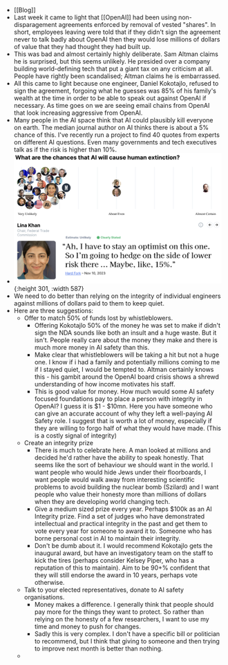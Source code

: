 - [[Blog]]
- Last week it came to light that [[OpenAI]] had been using non-disparagement agreements enforced by removal of vested "shares". In short, employees leaving were told that if they didn't sign the agreement never to talk badly about OpenAI then they would lose millions of dollars of value that they had thought they had built up.
- This was bad and almost certainly highly deliberate. Sam Altman claims he is surprised, but this seems unlikely. He presided over a company building world-defining tech that put a giant tax on any criticism at all. People have rightly been scandalised; Altman claims he is embarrassed.
- All this came to light because one engineer, Daniel Kokotajlo, refused to sign the agreement, forgoing what he guesses was 85% of his family's wealth at the time in order to be able to speak out against OpenAI if necessary. As time goes on we are seeing email chains from OpenAI that look increasing aggressive from OpenAI.
- Many people in the AI space think that AI could plausibly kill everyone on earth. The median journal author on AI thinks there is about a 5% chance of this. I've recently run a project to find 40 quotes from experts on different AI questions. Even many governments and tech executives talk as if the risk is higher than 10%.
- ![image.png](../assets/image_1716485809650_0.png){:height 301, :width 587}
- We need to do better than relying on the integrity of individual engineers against millions of dollars paid to them to keep quiet.
- Here are three suggestions:
	- Offer to match 50% of funds lost by whistleblowers.
		- Offering Kokotajlo 50% of the money he was set to make if didn't sign the NDA sounds like both an insult and a huge waste. But it isn't. People really care about the money they make and there is much more money in AI safety than this.
		- Make clear that whistleblowers will be taking a hit but not a huge one. I know if i had a family and potentially millions coming to me if I stayed quiet, I would be tempted to. Altman certainly knows this - his gambit around the OpenAI board crisis shows a shrewd understanding of how income motivates his staff.
		- This is good value for money. How much would some AI safety focused foundations pay to place a person with integrity in OpenAI? I guess it is $1 - $10mn. Here you have someone who can give an accurate account of why they left a well-paying AI Safety role. I suggest that is worth a lot of money, especially if they are willing to forgo half of what they would have made. (This is a costly signal of integrity)
	- Create an integrity prize
		- There is much to celebrate here. A man looked at millions and decided he'd rather have the ability to speak honestly. That seems like the sort of behaviour we should want in the world. I want people who would hide Jews under their floorboards, I want people would walk away from interesting scientific problems to avoid building the nuclear bomb (Szilard) and I want people who value their honesty more than millions of dollars when they are developing world changing tech.
		- Give a medium sized prize every year. Perhaps $100k as an AI Integrity prize. Find a set of judges who have demonstrated intellectual and practical integrity in the past and get them to vote every year for someone to award it to. Someone who has borne personal cost in AI to maintain their integrity.
		- Don't be dumb about it. I would recommend Kokotajlo gets the inaugural award, but have an investigatory team on the staff to kick the tires (perhaps consider Kelsey Piper, who has a reputation of this to maintain). Aim to be 90+% confident that they will still endorse the award in 10 years, perhaps vote otherwise.
	- Talk to your elected representatives, donate to AI safety organisations.
		- Money makes a difference. I generally think that people should pay more for the things they want to protect. So rather than relying on the honesty of a few researchers, I want to use my time and money to push for changes.
		- Sadly this is very complex. I don't have a specific bill or politician to recommend, but I think that giving to someone and then trying to improve next month is better than nothing.
	-
